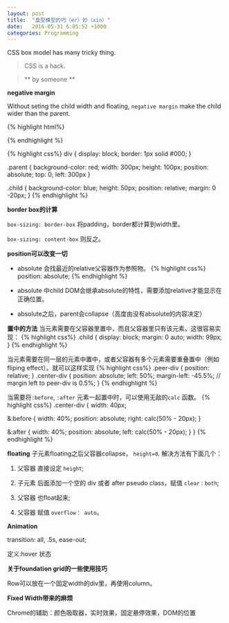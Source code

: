 ```yaml
---
layout: post
title:  "盒型模型的巧（er）妙（xin）"
date:   2016-05-31 6:05:52 +1000
categories: Programming
---
```


CSS box model has many tricky thing.
 
> CSS is a hack.

> ** by someone **

**negative margin**

Without seting the child width and floating, `negative margin` make the child wider than the parent.

{% highlight html%}
<div class='parent'> 
  <div class='child'></div>
</div>
{% endhighlight %}

{% highlight css%}
div {
  display: block;
  border: 1px solid #000;
}

.parent {
  background-color: red;
  width: 300px;
  height: 100px;
  position: absolute;
  top: 0;
  left: 300px
}

.child {
  background-color: blue;
  height: 50px;
  position: relative;
  margin: 0 -20px;
}
{% endhighlight %}

**border box的计算**

`box-sizing: border-box` 将padding，border都计算到width里。

`box-sizing: content-box` 则反之。

**position可以改变一切**

- absolute 会找最近的relative父容器作为参照物。
{% highlight css%}
position: absolute;
{% endhighlight %}

- absolute 中child DOM会继承absolute的特性，需要添加relative才能显示在正确位置。

- absolute之后，parent会collapse（高度由没有absolute的内容决定）

**置中的方法**
当元素需要在父容器里置中，而且父容器里只有该元素。这很容易实现：
{% highlight css%}
.child {
  display: block;
  margin: 0 auto;
  width: 99px;
}
{% endhighlight %}

当元素需要在同一层的元素中置中，或者父容器有多个元素需要重叠置中（例如fliping effect）。就可以这样实现
{% highlight css%}
.peer-div {
  position: relative;
}
.center-div {
  position: absolute;
  left: 50%;
  margin-left: -45.5%; // margin left to peer-div is 0.5%;
}
{% endhighlight %}

当需要将`:before`, `:after` 元素一起置中时，可以使用无敌的`calc` 函数。
{% highlight css%}
.center-div {
  width: 40px;
  
  &:before {
    width: 40%;
    position: absolute;
    right: calc(50% - 20px);
  }
  
  &:after {
    width: 40%;
    position: absolute;
    left: calc(50% - 20px);
  }
}
{% endhighlight %}


**floating**
子元素floating之后父容器collapse， `height=0`. 解决方法有下面几个：

1. 父容器 直接设定 `height`;

2. 子元素 后面添加一个空的 div 或者 after pseudo class，赋值 `clear：both`;

3. 父容器 也float起来;

4. 父容器 赋值 `overflow： auto`。

**Animation**

transition: all, .5s, ease-out;

定义:hover 状态

**关于foundation grid的一些使用技巧**

Row可以放在一个固定width的div里，再使用column。

**Fixed Width带来的麻烦**

Chrome的辅助：颜色吸取器，实时效果，固定悬停效果，DOM的位置


